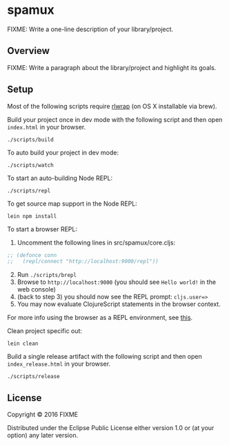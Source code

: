# spamux

FIXME: Write a one-line description of your library/project.

## Overview

FIXME: Write a paragraph about the library/project and highlight its goals.

## Setup

Most of the following scripts require [rlwrap](http://utopia.knoware.nl/~hlub/uck/rlwrap/) (on OS X installable via brew).

Build your project once in dev mode with the following script and then open `index.html` in your browser.

    ./scripts/build

To auto build your project in dev mode:

    ./scripts/watch

To start an auto-building Node REPL:

    ./scripts/repl

To get source map support in the Node REPL:

    lein npm install
    
To start a browser REPL:
    
1. Uncomment the following lines in src/spamux/core.cljs:
```clojure
;; (defonce conn
;;   (repl/connect "http://localhost:9000/repl"))
```
2. Run `./scripts/brepl`
3. Browse to `http://localhost:9000` (you should see `Hello world!` in the web console)
4. (back to step 3) you should now see the REPL prompt: `cljs.user=>`
5. You may now evaluate ClojureScript statements in the browser context.
    
For more info using the browser as a REPL environment, see
[this](https://github.com/clojure/clojurescript/wiki/The-REPL-and-Evaluation-Environments#browser-as-evaluation-environment).
    
Clean project specific out:

    lein clean
     
Build a single release artifact with the following script and then open `index_release.html` in your browser.

    ./scripts/release

## License

Copyright © 2016 FIXME

Distributed under the Eclipse Public License either version 1.0 or (at your option) any later version.
